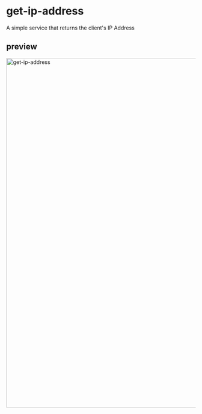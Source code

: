 # get-ip-address

A simple service that returns the client's IP Address

## preview

<img width="928" alt="get-ip-address" src="https://github.com/dyjeong365/get-ip-address/assets/1175328/f5607b23-3ad8-40bf-807e-ac200ee0ca85">
